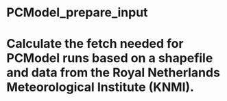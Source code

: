 # PCModel_prepare_input

# Calculate the fetch needed for PCModel runs based on a shapefile and data from the Royal Netherlands Meteorological Institute (KNMI).
